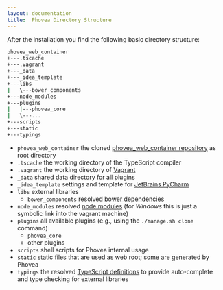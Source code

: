 ```yaml
---
layout: documentation
title:  Phovea Directory Structure
---
```


After the installation you find the following basic directory structure:

```bash
phovea_web_container
+---.tscache
+---.vagrant
+---_data
+---_idea_template
+---libs
|   \---bower_components
+---node_modules
+---plugins
|   |---phovea_core
|   \---...
+---scripts
+---static
+---typings
```


* `phovea_web_container` the cloned [phovea_web_container repository](https://github.com/phovea/phovea_web_container) as root directory
* `.tscache` the working directory of the TypeScript compiler
* `.vagrant` the working directory of [Vagrant](https://www.vagrantup.com/)
* `_data` shared data directory for all plugins
* `_idea_template` settings and template for [JetBrains PyCharm](https://www.jetbrains.com/pycharm/)
* `libs` external libraries
   * `bower_components` resolved [bower dependencies](http://bower.io/)
* `node_modules` resolved [node modules](https://www.npmjs.com/) (for *Windows* this is just a symbolic link into the vagrant machine)
* `plugins` all available plugins (e.g., using the `./manage.sh clone` command)
   * `phovea_core`
   * other plugins
* `scripts` shell scripts for Phovea internal usage
* `static` static files that are used as web root; some are generated by Phovea
* `typings` the resolved [TypeScript definitions](http://definitelytyped.org/) to provide auto-complete and type checking for external libraries

